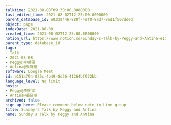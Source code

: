 ```yaml
---
talktime: 2021-08-08T09:30:00.0000000
last_edited_time: 2021-08-02T12:25:00.0000000
parent_database_id: e9339446-880f-4ef0-8ad7-8ad1f507dded
object: page
indexDate: 2021-08-08
created_time: 2021-08-02T12:25:00.0000000
notion_url: https://www.notion.so/Sunday-s-Talk-by-Peggy-and-Antina-e151a794025c4b498d2641264bf922bb
parent_type: database_id
tags:
- Talk
- 2021-08-08
- Peggy@李明霈
- Antina@張庭瑄
software: Google Meet
id: e151a794-025c-4b49-8d26-41264bf922bb
language_level: No limit
hosts:
- Peggy@李明霈
- Antina@張庭瑄
archived: false
sign_up_here: Please comment below note in Line group
title: Sunday's Talk by Peggy and Antina
name: Sunday's Talk by Peggy and Antina
---
```







